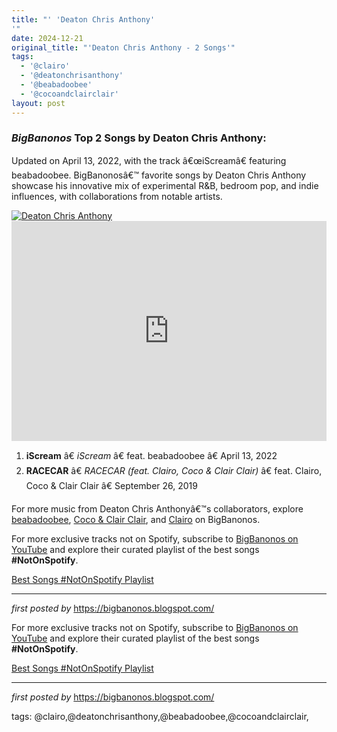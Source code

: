 ```yaml
---
title: "' 'Deaton Chris Anthony'
'"
date: 2024-12-21
original_title: "'Deaton Chris Anthony - 2 Songs'"
tags:
  - '@clairo'
  - '@deatonchrisanthony'
  - '@beabadoobee'
  - '@cocoandclairclair'
layout: post
---
```

<h3><em>BigBanonos</em> Top 2 Songs by Deaton Chris Anthony:</h3> <p>Updated on April 13, 2022, with the track â€œiScreamâ€ featuring beabadoobee. BigBanonosâ€™ favorite songs by Deaton Chris Anthony showcase his innovative mix of experimental R&B, bedroom pop, and indie influences, with collaborations from notable artists.</p> <!--Image-->
<div class="separator"> <a href="https://www.famousbirthdays.com/faces/anthony-deaton-image.jpg" > <img alt="Deaton Chris Anthony" src="https://www.famousbirthdays.com/faces/anthony-deaton-image.jpg" /> </a>
</div> <!--Spotify Playlist Embed-->
<iframe allow="autoplay; clipboard-write; encrypted-media; fullscreen; picture-in-picture" allowfullscreen="" frameborder="0" height="352" loading="lazy" src="https://open.spotify.com/embed/playlist/2fZnKGY8wdGuBhmTypvpRa?utm_source=generator" width="100%"></iframe> <!--Song Listings-->
<ol> <li><strong>iScream</strong> â€ <em>iScream</em> â€ feat. beabadoobee â€ April 13, 2022</li> <li><strong>RACECAR</strong> â€ <em>RACECAR (feat. Clairo, Coco & Clair Clair)</em> â€ feat. Clairo, Coco & Clair Clair â€ September 26, 2019</li>
</ol> <!--Links to Related Posts-->
<div> <p>For more music from Deaton Chris Anthonyâ€™s collaborators, explore <a href="https://bigbanonos.blogspot.com/2023/07/beabadoobee-4-songs.html" target="_blank">beabadoobee</a>, <a href="https://bigbanonos.blogspot.com/2022/11/coco-clair-clair-3-songs.html" target="_blank">Coco & Clair Clair</a>, and <a href="https://bigbanonos.blogspot.com/2019/05/clairo.html" target="_blank">Clairo</a> on BigBanonos.</p>
</div> <!--Subscribe and Playlist Links-->
<div> <p>For more exclusive tracks not on Spotify, subscribe to <a href="https://www.youtube.com/@BigBanonos" target="_blank">BigBanonos on YouTube</a> and explore their curated playlist of the best songs <strong>#NotOnSpotify</strong>.</p> <p><a href="https://www.youtube.com/playlist?list=PLtuNtuTatqI0kFahUCbtbfenC_ET5O_tr" target="_blank">Best Songs #NotOnSpotify Playlist</a></p></div> <hr /> <p><em>first posted by</em> <a href="https://bigbanonos.blogspot.com/" rel="noopener" target="_new">https://bigbanonos.blogspot.com/</a></p>


<!--Subscribe and Playlist Links-->
<div>
    <p>For more exclusive tracks not on Spotify, subscribe to <a href="https://www.youtube.com/@BigBanonos" target="_blank">BigBanonos on YouTube</a> and explore their curated playlist of the best songs <strong>#NotOnSpotify</strong>.</p>
    <p><a href="https://www.youtube.com/playlist?list=PLtuNtuTatqI0kFahUCbtbfenC_ET5O_tr" target="_blank">Best Songs #NotOnSpotify Playlist<br /></a></p></div>

<hr />

<p><em>first posted by</em> <a href="https://bigbanonos.blogspot.com/" rel="noopener" target="_new">https://bigbanonos.blogspot.com/</a></p>

<p>tags: @clairo,@deatonchrisanthony,@beabadoobee,@cocoandclairclair,</p>

